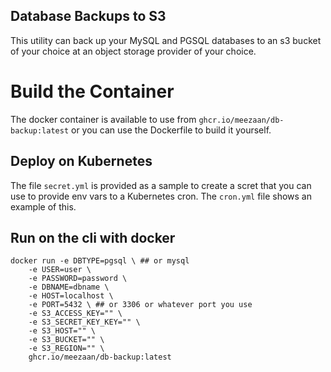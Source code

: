 ## Database Backups to S3
This utility can back up your MySQL and PGSQL databases to an s3 bucket of your choice at an object storage provider of your choice. 

# Build the Container
The docker container is available to use from `ghcr.io/meezaan/db-backup:latest` or you can use the Dockerfile to build it yourself.

## Deploy on Kubernetes

The file `secret.yml` is provided as a sample to create a scret that you can use to provide env vars to a Kubernetes cron. The `cron.yml` file shows an example of this.

## Run on the cli with docker

```
docker run -e DBTYPE=pgsql \ ## or mysql
    -e USER=user \
    -e PASSWORD=password \
    -e DBNAME=dbname \
    -e HOST=localhost \
    -e PORT=5432 \ ## or 3306 or whatever port you use
    -e S3_ACCESS_KEY="" \
    -e S3_SECRET_KEY_KEY="" \
    -e S3_HOST="" \
    -e S3_BUCKET="" \
    -e S3_REGION="" \
    ghcr.io/meezaan/db-backup:latest
```

